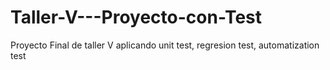 # Taller-V---Proyecto-con-Test
Proyecto Final de taller V aplicando unit test, regresion test, automatization test

